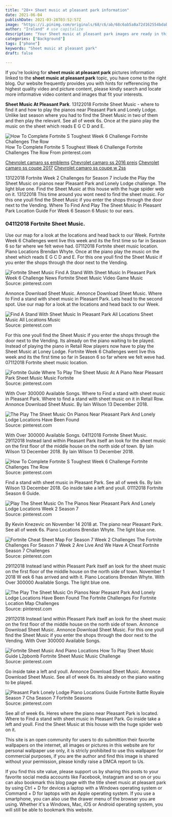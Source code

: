 ```yaml
---
title: "28++ Sheet music at pleasant park information"
date: 2021-06-04
publishDate: 2021-03-28T03:52:57Z
image: "https://i.pinimg.com/originals/68/c6/ab/68c6ab5a8a72d162554bdab09247de2c.jpg"
author: "Ireland" # use capitalize
description: "Your Sheet music at pleasant park images are ready in this website. Sheet music at pleasant park are a topic that is being searched for and liked by netizens today. You can Find and Download the Sheet music at pleasant park files here. Find and Download all free images."
categories: ["Background"]
tags: ["phone"]
keywords: "Sheet music at pleasant park"
draft: false

---
```


If you're looking for **sheet music at pleasant park** pictures information linked to the **sheet music at pleasant park** topic, you have come to the right  blog.  Our website frequently  provides you with  hints  for refferencing  the highest  quality video and picture  content, please kindly search and locate more informative video content and images  that fit your interests.

**Sheet Music At Pleasant Park**. 13122018 Fortnite Sheet Music - where to find it and how to play the pianos near Pleasant Park and Lonely Lodge. Unlike last season where you had to find the Sheet Music in two of them and then play the relevant. See all of week 6s. Once at the piano play the music on the sheet which reads E G C D and E.

![How To Complete Fortnite S Toughest Week 6 Challenge Fortnite Challenges The Row](https://i.pinimg.com/originals/e1/28/cd/e128cdeff76faa4504c4d50222f482a4.png "How To Complete Fortnite S Toughest Week 6 Challenge Fortnite Challenges The Row")
How To Complete Fortnite S Toughest Week 6 Challenge Fortnite Challenges The Row From pinterest.com

[Chevrolet camaro ss emblems](/chevrolet-camaro-ss-emblems/)
[Chevrolet camaro ss 2016 preis](/chevrolet-camaro-ss-2016-preis/)
[Chevrolet camaro ss coupe 2017](/chevrolet-camaro-ss-coupe-2017/)
[Chevrolet camaro ss coupe w 2ss](/chevrolet-camaro-ss-coupe-w-2ss/)

13122018 Fortnite Week 2 Challenges for Season 7 include the Play the Sheet Music on pianos near Pleasant Park and Lonely Lodge challenge. The light blue one. Find the Sheet Music at this house with the huge spider web on it. 13122018 This time around you wont need to find the sheet music. For this one youll find the Sheet Music if you enter the shops through the door next to the Vending. Where To Find And Play The Sheet Music In Pleasant Park Location Guide For Week 6 Season 6 Music to our ears.

### 04112018 Fortnite Sheet Music.

Use our map for a look at the locations and head back to our Week. Fortnite Week 6 Challenges went live this week and its the first time so far in Season 6 so far where we felt weve had. 07112018 Fortnite sheet music location. Piano Locations Brendan Whyte. Once at the piano play the music on the sheet which reads E G C D and E. For this one youll find the Sheet Music if you enter the shops through the door next to the Vending.


![Fortnite Sheet Music Find A Stand With Sheet Music In Pleasant Park Week 6 Challenge News Fortnite Sheet Music Video Game Music](https://i.pinimg.com/564x/cc/bd/b1/ccbdb1b3db993f86001bc3cb8ba7dc81.jpg "Fortnite Sheet Music Find A Stand With Sheet Music In Pleasant Park Week 6 Challenge News Fortnite Sheet Music Video Game Music")
Source: pinterest.com

Annonce Download Sheet Music. Annonce Download Sheet Music. Where to Find a stand with sheet music in Pleasant Park. Lets head to the second spot. Use our map for a look at the locations and head back to our Week.

![Find A Stand With Sheet Music In Pleasant Park All Locations Sheet Music All Locations Music](https://i.ytimg.com/vi/tTRbBdmv1QA/maxresdefault.jpg "Find A Stand With Sheet Music In Pleasant Park All Locations Sheet Music All Locations Music")
Source: pinterest.com

For this one youll find the Sheet Music if you enter the shops through the door next to the Vending. Its already on the piano waiting to be played. Instead of playing the piano in Retail Row players now have to play the Sheet Music at Loney Lodge. Fortnite Week 6 Challenges went live this week and its the first time so far in Season 6 so far where we felt weve had. 07112018 Fortnite sheet music location.

![Fortnite Guide Where To Play The Sheet Music At A Piano Near Pleasant Park Sheet Music Music Fortnite](https://i.pinimg.com/736x/09/5e/14/095e14c54faa610ef6138adc348361e0.jpg "Fortnite Guide Where To Play The Sheet Music At A Piano Near Pleasant Park Sheet Music Music Fortnite")
Source: pinterest.com

With Over 300000 Available Songs. Where to Find a stand with sheet music in Pleasant Park. Where to find a stand with sheet music on it in Retail Row. Annonce Download Sheet Music. By Iain Wilson 13 December 2018.

![The Play The Sheet Music On Pianos Near Pleasant Park And Lonely Lodge Locations Have Been Found](https://i.pinimg.com/originals/da/c0/c2/dac0c21827b4718515e4fb25a0d0a510.jpg "The Play The Sheet Music On Pianos Near Pleasant Park And Lonely Lodge Locations Have Been Found")
Source: pinterest.com

With Over 300000 Available Songs. 04112018 Fortnite Sheet Music. 29112018 Instead land within Pleasant Park itself an look for the sheet music on the first floor of the middle house on the north side of town. By Iain Wilson 13 December 2018. By Iain Wilson 13 December 2018.

![How To Complete Fortnite S Toughest Week 6 Challenge Fortnite Challenges The Row](https://i.pinimg.com/originals/e1/28/cd/e128cdeff76faa4504c4d50222f482a4.png "How To Complete Fortnite S Toughest Week 6 Challenge Fortnite Challenges The Row")
Source: pinterest.com

Find a stand with sheet music in Pleasant Park. See all of week 6s. By Iain Wilson 13 December 2018. Go inside take a left and youll. 01112018 Fortnite Season 6 Guide.

![Play The Sheet Music On The Pianos Near Pleasant Park And Lonely Lodge Locations Week 2 Season 7](https://i.pinimg.com/originals/d2/5d/30/d25d30bddb03850c7d69e65faa7db25d.jpg "Play The Sheet Music On The Pianos Near Pleasant Park And Lonely Lodge Locations Week 2 Season 7")
Source: pinterest.com

By Kevin Knezevic on November 14 2018 at. The piano near Pleasant Park. See all of week 6s. Piano Locations Brendan Whyte. The light blue one.

![Fortnite Cheat Sheet Map For Season 7 Week 2 Challenges The Fortnite Challenges For Season 7 Week 2 Are Live And We Have A Cheat Fortnite Season 7 Challenges](https://i.pinimg.com/originals/3f/64/c4/3f64c4f8b488de491bbffef7afbdb62e.jpg "Fortnite Cheat Sheet Map For Season 7 Week 2 Challenges The Fortnite Challenges For Season 7 Week 2 Are Live And We Have A Cheat Fortnite Season 7 Challenges")
Source: pinterest.com

29112018 Instead land within Pleasant Park itself an look for the sheet music on the first floor of the middle house on the north side of town. November 1 2018 W eek 6 has arrived and with it. Piano Locations Brendan Whyte. With Over 300000 Available Songs. The light blue one.

![The Play The Sheet Music On Pianos Near Pleasant Park And Lonely Lodge Locations Have Been Found The Fortnite Challenges For Fortnite Location Map Challenges](https://i.pinimg.com/originals/46/c2/58/46c258a1fdd6dc014537d285307479ca.jpg "The Play The Sheet Music On Pianos Near Pleasant Park And Lonely Lodge Locations Have Been Found The Fortnite Challenges For Fortnite Location Map Challenges")
Source: pinterest.com

29112018 Instead land within Pleasant Park itself an look for the sheet music on the first floor of the middle house on the north side of town. Annonce Download Sheet Music. Annonce Download Sheet Music. For this one youll find the Sheet Music if you enter the shops through the door next to the Vending. With Over 300000 Available Songs.

![Fortnite Sheet Music And Piano Locations How To Play Sheet Music Guide L2pbomb Fortnite Sheet Music Music Challenge](https://i.pinimg.com/originals/e3/52/1c/e3521ccc453ecea21cc82571d8378da5.jpg "Fortnite Sheet Music And Piano Locations How To Play Sheet Music Guide L2pbomb Fortnite Sheet Music Music Challenge")
Source: pinterest.com

Go inside take a left and youll. Annonce Download Sheet Music. Annonce Download Sheet Music. See all of week 6s. Its already on the piano waiting to be played.

![Pleasant Park Lonely Lodge Piano Locations Guide Fortnite Battle Royale Season 7 Cha Season 7 Fortnite Seasons](https://i.pinimg.com/originals/68/c6/ab/68c6ab5a8a72d162554bdab09247de2c.jpg "Pleasant Park Lonely Lodge Piano Locations Guide Fortnite Battle Royale Season 7 Cha Season 7 Fortnite Seasons")
Source: pinterest.com

See all of week 6s. Heres where the piano near Pleasant Park is located. Where to Find a stand with sheet music in Pleasant Park. Go inside take a left and youll. Find the Sheet Music at this house with the huge spider web on it.

This site is an open community for users to do submittion their favorite wallpapers on the internet, all images or pictures in this website are for personal wallpaper use only, it is stricly prohibited to use this wallpaper for commercial purposes, if you are the author and find this image is shared without your permission, please kindly raise a DMCA report to Us.

If you find this site value, please support us by sharing this posts to your favorite social media accounts like Facebook, Instagram and so on or you can also bookmark this blog page with the title sheet music at pleasant park by using Ctrl + D for devices a laptop with a Windows operating system or Command + D for laptops with an Apple operating system. If you use a smartphone, you can also use the drawer menu of the browser you are using. Whether it's a Windows, Mac, iOS or Android operating system, you will still be able to bookmark this website.
